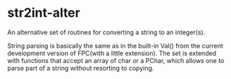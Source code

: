 # str2int-alter
An alternative set of routines for converting a string to an integer(s).

String parsing is basically the same as in the built-in Val() from the current development version of FPC(with a little extension). 
The set is extended with functions that accept an array of char or a PChar, which allows one to parse part of a string without resorting to copying.